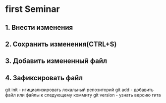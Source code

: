 # first Seminar

## 1. Внести изменения

## 2. Сохранить изменения(CTRL+S)

## 3. Добавить измененный файл

## 4. Зафиксировать файл

git init - игициализировать локальный репозиторий
git add - добавить файл или файлы к следующему коммиту
git version - узнать версию гита
